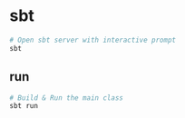 # sbt

```sh
# Open sbt server with interactive prompt
sbt
```

## run

```sh
# Build & Run the main class
sbt run
```

